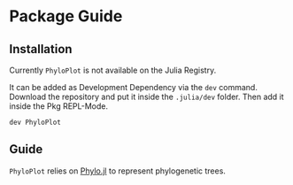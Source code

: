 # Package Guide

## Installation

Currently `PhyloPlot` is not available on the Julia Registry.

It can be added as Development Dependency via the `dev` command. Download the repository and put it inside the `.julia/dev` folder. Then add it inside the Pkg REPL-Mode.

```
dev PhyloPlot
```

## Guide

`PhyloPlot` relies on [Phylo.jl](https://github.com/EcoJulia/Phylo.jl) to represent phylogenetic trees.